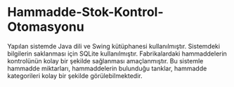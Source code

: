 # Hammadde-Stok-Kontrol-Otomasyonu
Yapılan sistemde Java dili ve Swing kütüphanesi kullanılmıştır. Sistemdeki bilgilerin saklanması için SQLite kullanılmıştır. Fabrikalardaki hammaddelerin kontrolünün kolay bir şekilde sağlanması amaçlanmıştır. Bu sistemle hammadde miktarları, hammaddelerin bulunduğu tanklar, hammadde kategorileri kolay bir şekilde görülebilmektedir. 
